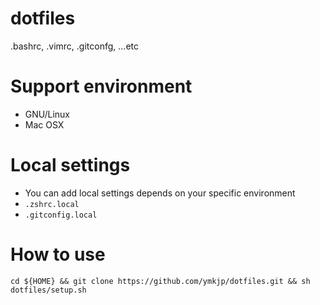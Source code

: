 dotfiles
========

.bashrc, .vimrc, .gitconfg, ...etc


Support environment
========
* GNU/Linux
* Mac OSX


Local settings
===
* You can add local settings depends on your specific environment
 * `.zshrc.local`
 * `.gitconfig.local`


How to use
========
    
    cd ${HOME} && git clone https://github.com/ymkjp/dotfiles.git && sh dotfiles/setup.sh
